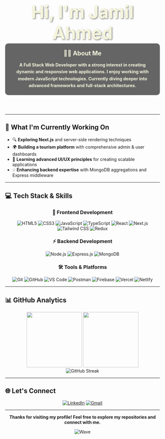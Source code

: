 <div align="center">
  <div style="position: relative; width: 100%; height: 400px; background-image: url('https://i.postimg.cc/8CbF153y/helpdesk-heroes-VTquhp-An99c-unsplash-min.jpg`'); background-size: cover; background-position: center; background-repeat: no-repeat; border-radius: 15px; display: flex; flex-direction: column; justify-content: center; align-items: center; text-align: center;">
    
<h1 style="color: #f5f5dc; font-size: 4em; font-weight: extra-bold; margin: 0; text-shadow: 2px 2px 4px rgba(0,0,0,0.5);">
      Hi, I'm Jamil Ahmed
    </h1>

<div style="background: rgba(0,0,0,0.6); padding: 20px; border-radius: 10px; max-width: 600px;">
      <h4 style="color: #f5f5dc; margin: 0 0 15px 0; font-size: 1.4em;">🧑‍💻 About Me</h4>
      <p style="color: #f5f5dc; font-size: 1em;font-weight: bold; line-height: 1.6; margin: 0;">
        A Full Stack Web Developer with a strong interest in creating dynamic and responsive web applications. I enjoy working with modern JavaScript technologies. Currently diving deeper into advanced frameworks and full-stack architectures.
      </p>
    </div>
    
  </div>
</div>

---

## 🚀 What I'm Currently Working On

- 🔍 **Exploring Next.js** and server-side rendering techniques
- 🌍 **Building a tourism platform** with comprehensive admin & user dashboards
- 🧩 **Learning advanced UI/UX principles** for creating scalable applications
- 💡 **Enhancing backend expertise** with MongoDB aggregations and Express middleware

---

## 💻 Tech Stack & Skills

<div align="center">

### 🎨 Frontend Development

![HTML5](https://img.shields.io/badge/HTML5-E34F26?style=for-the-badge&logo=html5&logoColor=white)
![CSS3](https://img.shields.io/badge/CSS3-1572B6?style=for-the-badge&logo=css3&logoColor=white)
![JavaScript](https://img.shields.io/badge/JavaScript-F7DF1E?style=for-the-badge&logo=javascript&logoColor=black)
![TypeScript](https://img.shields.io/badge/TypeScript-007ACC?style=for-the-badge&logo=typescript&logoColor=white)
![React](https://img.shields.io/badge/React-20232A?style=for-the-badge&logo=react&logoColor=61DAFB)
![Next.js](https://img.shields.io/badge/Next.js-000000?style=for-the-badge&logo=next.js&logoColor=white)
![Tailwind CSS](https://img.shields.io/badge/Tailwind_CSS-38B2AC?style=for-the-badge&logo=tailwind-css&logoColor=white)
![Redux](https://img.shields.io/badge/Redux-593D88?style=for-the-badge&logo=redux&logoColor=white)

### ⚡ Backend Development

![Node.js](https://img.shields.io/badge/Node.js-43853D?style=for-the-badge&logo=node.js&logoColor=white)
![Express.js](https://img.shields.io/badge/Express.js-404D59?style=for-the-badge&logo=express&logoColor=white)
![MongoDB](https://img.shields.io/badge/MongoDB-4EA94B?style=for-the-badge&logo=mongodb&logoColor=white)

### 🛠️ Tools & Platforms

![Git](https://img.shields.io/badge/Git-F05032?style=for-the-badge&logo=git&logoColor=white)
![GitHub](https://img.shields.io/badge/GitHub-100000?style=for-the-badge&logo=github&logoColor=white)
![VS Code](https://img.shields.io/badge/VS_Code-007ACC?style=for-the-badge&logo=visual-studio-code&logoColor=white)
![Postman](https://img.shields.io/badge/Postman-FF6C37?style=for-the-badge&logo=postman&logoColor=white)
![Firebase](https://img.shields.io/badge/Firebase-039BE5?style=for-the-badge&logo=firebase&logoColor=white)
![Vercel](https://img.shields.io/badge/Vercel-000000?style=for-the-badge&logo=vercel&logoColor=white)
![Netlify](https://img.shields.io/badge/Netlify-00C7B7?style=for-the-badge&logo=netlify&logoColor=white)

</div>

---

## 📊 GitHub Analytics

<div align="center">
  
  <img height="180em" src="https://github-readme-stats.vercel.app/api?username=What6499&show_icons=true&theme=tokyonight&hide_border=true&count_private=true" />
  <img height="180em" src="https://github-readme-stats.vercel.app/api/top-langs/?username=What6499&layout=compact&theme=tokyonight&hide_border=true" />
  
</div>

<div align="center">
  
  <img src="https://github-readme-streak-stats.herokuapp.com?user=What6499&theme=tokyonight&hide_border=true" alt="GitHub Streak" />
  
</div>

---

## 🌐 Let's Connect

<div align="center">
  
  [![LinkedIn](https://img.shields.io/badge/LinkedIn-0077B5?style=for-the-badge&logo=linkedin&logoColor=white)](https://www.linkedin.com/in/jamil-ahmed201)
  [![Gmail](https://img.shields.io/badge/Gmail-D14836?style=for-the-badge&logo=gmail&logoColor=white)](mailto:what6499@gmail.com)
  
</div>

---

<div align="center">
  
 
  
  **Thanks for visiting my profile! Feel free to explore my repositories and connect with me.**
  
  ![Wave](https://raw.githubusercontent.com/mayhemantt/mayhemantt/Update/svg/Bottom.svg)
  
</div>
